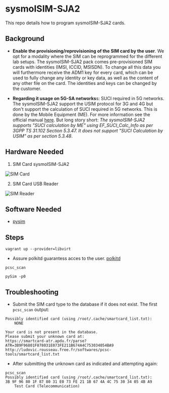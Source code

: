 # sysmoISIM-SJA2

This repo details how to program sysmoISIM-SJA2 cards.

## Background


* **Enable the provisioning/reprovisioning of the SIM card by the user**. We opt for a modality where the SIM can be reprogrammed for the different lab setups. The sysmoISIM-SJA2 pack comes pre-provisioned SIM cards with identities (IMSI, ICCID, MSISDN). To change all this data you will furthermore receive the ADM1 key for every card, which can be used to fully change any identity or key data, as well as the content of any other file on the card. The identities and keys can be changed by the customer.

* **Regarding it usage on 5G-SA networks**s: SUCI required in 5G networks. The sysmoISIM-SJA2 support the USIM protocol for 3G and 4G but don't support the calculation of SUCI required in 5G networks. This is done by the Mobile Equipment (ME). For more information see the official manual [here](https://sysmocom.de/manuals/sysmousim-manual.pdf). But long story short: *The sysmoISIM-SJA2 supports "SUCI calculation by ME" using EF_SUCI_Calc_Info as per 3GPP TS 31.102 Section 5.3.47. It does not support "SUCI Calculation by USIM" as per section 5.3.48*.



## Hardware Needed

1. SIM Card sysmoISIM-SJA2

![SIM Card](./images/sim.png)

2. SIM Card USB Reader 

![SIM Reader](./images/reader.png)

## Software Needed

* [pysim](https://github.com/osmocom/pysim)


## Steps

```console
vagrant up --provider=libvirt
```

* Assure polkitd guarantess acces to the user. [polkitd](https://access.redhat.com/blogs/766093/posts/1976313)

```console
pcsc_scan
```

```console
pySim -p0
```

## Troubleshooting

* Submit the SIM card type to the database if it does not exist. The first `pcsc_scan` output:

```console
Possibly identified card (using /root/.cache/smartcard_list.txt):
	NONE

Your card is not present in the database.
Please submit your unknown card at:
https://smartcard-atr.apdu.fr/parse?ATR=3B9F96801F878031E073FE211B674A4C753034054BA9
http://ludovic.rousseau.free.fr/softwares/pcsc-tools/smartcard_list.txt
```

* After submitting the unknown card as indicated and attempting again:

```
pcsc_scan
Possibly identified card (using /root/.cache/smartcard_list.txt):
3B 9F 96 80 1F 87 80 31 E0 73 FE 21 1B 67 4A 4C 75 30 34 05 4B A9
	Test Card (Telecommunication)
```